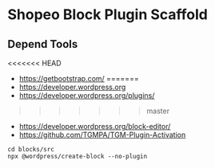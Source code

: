# Shopeo Block Plugin Scaffold

## Depend Tools

<<<<<<< HEAD
- https://getbootstrap.com/
=======
- https://developer.wordpress.org
- https://developer.wordpress.org/plugins/
>>>>>>> master
- https://developer.wordpress.org/block-editor/
- https://github.com/TGMPA/TGM-Plugin-Activation

```shell
cd blocks/src
npx @wordpress/create-block --no-plugin
```
